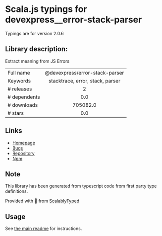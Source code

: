 
# Scala.js typings for devexpress__error-stack-parser

Typings are for version 2.0.6

## Library description:
Extract meaning from JS Errors

|                    |                 |
| ------------------ | :-------------: |
| Full name          | @devexpress/error-stack-parser |
| Keywords           | stacktrace, error, stack, parser |
| # releases         | 2 |
| # dependents       | 0.0 |
| # downloads        | 705082.0 |
| # stars            | 0.0 |

## Links
- [Homepage](https://www.stacktracejs.com)
- [Bugs](https://github.com/stacktracejs/error-stack-parser/issues)
- [Repository](https://github.com/DevExpress/error-stack-parser)
- [Npm](https://www.npmjs.com/package/%40devexpress%2Ferror-stack-parser)
    


## Note
This library has been generated from typescript code from first party type definitions.

Provided with :purple_heart: from [ScalablyTyped](https://github.com/oyvindberg/ScalablyTyped)

## Usage
See [the main readme](../../readme.md) for instructions.


